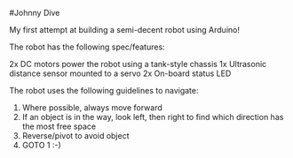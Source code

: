 #Johnny Dive

My first attempt at building a semi-decent robot using Arduino!


The robot has the following spec/features:

2x DC motors power the robot using a tank-style chassis
1x Ultrasonic distance sensor mounted to a servo
2x On-board status LED


The robot uses the following guidelines to navigate:

1. Where possible, always move forward
2. If an object is in the way, look left, then right to find which direction has the most free space
3. Reverse/pivot to avoid object
4. GOTO 1 :-)


